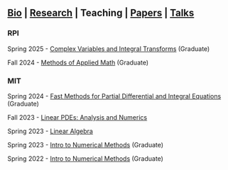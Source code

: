 ## [Bio](index.md) | [Research](research.md) | Teaching | [Papers](papers.md) | [Talks](talks.md)

### RPI

Spring 2025 - [Complex Variables and Integral Transforms](https://github.com/ajhPHROS/MATH-6640) (Graduate)

Fall 2024 - [Methods of Applied Math](https://github.com/ajhPHROS/MATH-6600) (Graduate)

### MIT

Spring 2024 - [Fast Methods for Partial Differential and Integral Equations](https://github.com/mitmath/18336) (Graduate)

Fall 2023 - [Linear PDEs: Analysis and Numerics](https://github.com/mitmath/18303)

Spring 2023 - [Linear Algebra](https://github.com/mitmath/1806)

Spring 2023 - [Intro to Numerical Methods](https://github.com/mitmath/18335) (Graduate)

Spring 2022 - [Intro to Numerical Methods](https://github.com/mitmath/18335/tree/spring22) (Graduate)
